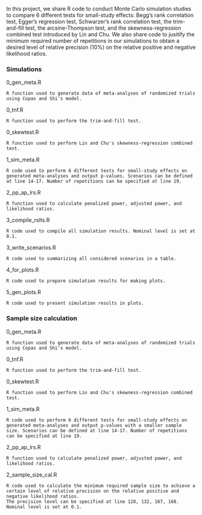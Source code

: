 In this project, we share R code to conduct Monte Carlo simulation studies to compare 6 different tests for small-study effects: 
Begg’s rank correlation test, Egger’s regression test, Schwarzer’s rank correlation test, the trim-and-fill test, the arcsine-Thompson test, and the skewness-regression combined test introduced by Lin and Chu. We also share code to jusitify the minimum required number of repetitions in our simulations to obtain a desired level of relative precision (10%) on the relative positive and negative likelihood ratios. 

### Simulations

0_gen_meta.R
```
R function used to generate data of meta-analyses of randomized trials using Copas and Shi's model.
```
0_tnf.R
```
R function used to perform the trim-and-fill test. 
```
0_skewtest.R
```
R function used to perform Lin and Chu's skewness-regression combined test. 
```
1_sim_meta.R
```
R code used to perform 6 different tests for small-study effects on generated meta-analyses and output p-values. Scenarios can be defined at line 14-17. Number of repetitions can be specified at line 19. 
```
2_pp_ap_lrs.R
```
R function used to calculate penalized power, adjusted power, and likelihood ratios. 
```
3_compile_rslts.R
```
R code used to compile all simulation results. Nominal level is set at 0.1. 
```
3_write_scenarios.R
```
R code used to summarizing all considered scenarios in a table.
```
4_for_plots.R
```
R code used to prepare simulation results for making plots.
```
5_gen_plots.R
```
R code used to present simulation results in plots.  
```

### Sample size calculation
0_gen_meta.R
```
R function used to generate data of meta-analyses of randomized trials using Copas and Shi's model.
```
0_tnf.R
```
R function used to perform the trim-and-fill test. 
```
0_skewtest.R
```
R function used to perform Lin and Chu's skewness-regression combined test. 
```
1_sim_meta.R
```
R code used to perform 6 different tests for small-study effects on generated meta-analyses and output p-values with a smaller sample size. Scenarios can be defined at line 14-17. Number of repetitions can be specified at line 19. 
```
2_pp_ap_lrs.R
```
R function used to calculate penalized power, adjusted power, and likelihood ratios. 
```
2_sample_size_cal.R
```
R code used to calculate the minimum required sample size to achieve a certain level of relative precision on the relative positive and negative likelihood ratios.
The precision level can be specified at line 128, 132, 167, 168. Nominal level is set at 0.1.  
```
